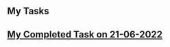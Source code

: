  <h2> My Tasks <h2>
 
 <a href="https://github.com/KartikInfynno/My-Task/tree/21-06-2022">My Completed Task on 21-06-2022</a>

